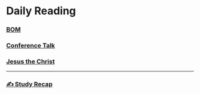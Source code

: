 # Daily Reading
### [BOM](https://www.churchofjesuschrist.org/study/scriptures/bofm/3-ne/11?lang=eng&id=p27#p27)

### [Conference Talk](https://www.churchofjesuschrist.org/study/general-conference/2023/10/27phillips?lang=eng&id=p7#p7)

### [Jesus the Christ](https://www.churchofjesuschrist.org/study/manual/jesus-the-christ/chapter-27?id=title4,p9&lang=eng#title4)

***

### [✍️ Study Recap](/Study%20Recap/Study%20Recap.md)
